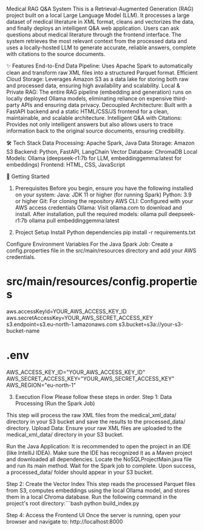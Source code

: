 Medical RAG Q&A System
This is a Retrieval-Augmented Generation (RAG) project built on a local Large Language Model (LLM).
It processes a large dataset of medical literature in XML format, cleans and vectorizes the data, and finally deploys an intelligent Q&A web application.
Users can ask questions about medical literature through the frontend interface. The system retrieves the most relevant context from the processed data and uses a locally-hosted LLM to generate accurate, reliable answers, complete with citations to the source documents.

✨ Features
End-to-End Data Pipeline: Uses Apache Spark to automatically clean and transform raw XML files into a structured Parquet format.
Efficient Cloud Storage: Leverages Amazon S3 as a data lake for storing both raw and processed data, ensuring high availability and scalability.
Local & Private RAG: The entire RAG pipeline (embedding and generation) runs on locally deployed Ollama models, eliminating reliance on expensive third-party APIs and ensuring data privacy.
Decoupled Architecture: Built with a FastAPI backend and a static HTML/CSS/JS frontend for a clean, maintainable, and scalable architecture.
Intelligent Q&A with Citations: Provides not only intelligent answers but also allows users to trace information back to the original source documents, ensuring credibility.

🛠️ Tech Stack
Data Processing: Apache Spark, Java
Data Storage: Amazon S3
Backend: Python, FastAPI, LangChain
Vector Database: ChromaDB
Local Models: Ollama (deepseek-r1:7b for LLM, embeddinggemma:latest for embeddings)
Frontend: HTML, CSS, JavaScript

🚀 Getting Started
1. Prerequisites
Before you begin, ensure you have the following installed on your system:
Java: JDK 11 or higher (for running Spark)
Python: 3.9 or higher
Git: For cloning the repository
AWS CLI: Configured with your AWS access credentials
Ollama: Visit ollama.com to download and install. After installation, pull the required models:
ollama pull deepseek-r1:7b
ollama pull embeddinggemma:latest

2. Project Setup
Install Python dependencies
pip install -r requirements.txt

Configure Environment Variables
For the Java Spark Job: Create a config.properties file in the src/main/resources directory and add your AWS credentials.


# src/main/resources/config.properties
aws.accessKeyId=YOUR_AWS_ACCESS_KEY_ID
aws.secretAccessKey=YOUR_AWS_SECRET_ACCESS_KEY
s3.endpoint=s3.eu-north-1.amazonaws.com
s3.bucket=s3a://your-s3-bucket-name

# .env
AWS_ACCESS_KEY_ID="YOUR_AWS_ACCESS_KEY_ID"
AWS_SECRET_ACCESS_KEY="YOUR_AWS_SECRET_ACCESS_KEY"
AWS_REGION="eu-north-1"

3. Execution Flow
Please follow these steps in order.
Step 1: Data Processing (Run the Spark Job)

This step will process the raw XML files from the medical_xml_data/ directory in your S3 bucket and save the results to the processed_data/ directory.
Upload Data: Ensure your raw XML files are uploaded to the medical_xml_data/ directory in your S3 bucket.

Run the Java Application:
It is recommended to open the project in an IDE (like IntelliJ IDEA).
Make sure the IDE has recognized it as a Maven project and downloaded all dependencies.
Locate the NoSQLProjectMain.java file and run its main method.
Wait for the Spark job to complete. Upon success, a processed_data/ folder should appear in your S3 bucket.

Step 2: Create the Vector Index
This step reads the processed Parquet files from S3, computes embeddings using the local Ollama model, and stores them in a local Chroma database.
Run the following command in the project's root directory:```bash
python build_index.py

Step 4: Access the Frontend UI
Once the server is running, open your browser and navigate to:
http://localhost:8000
